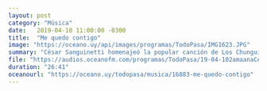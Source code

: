 ```yaml
---
layout: post
category: "Música"
date:   2019-04-10 11:00:00 -0300
title:  "Me quedo contigo"
image: "https://oceano.uy/api/images/programas/TodoPasa/IMG1623.JPG"
summary: "César Sanguinetti homenajeó la popular canción de Los Chunguitos recordando todas las versiones que hay en la vuelta."
file: "https://audios.oceanofm.com/programas/TodoPasa/19-04-102amaanaCesarSanguineti.mp3"
duration: "26:41"
oceanourl: "https://oceano.uy/todopasa/musica/16883-me-quedo-contigo"
---
```

  
